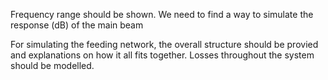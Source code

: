Frequency range should be shown. 
We need to find a way to simulate the response (dB) of the main beam 

For simulating the feeding network, the overall structure should be provied and explanations on how it all fits together. Losses throughout the system should be modelled.